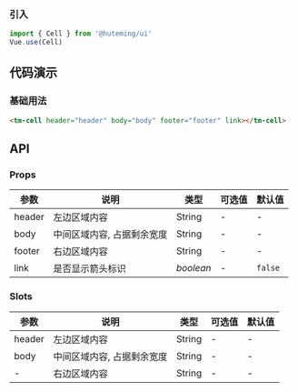 
### 引入

```js
import { Cell } from '@huteming/ui'
Vue.use(Cell)
```

## 代码演示

### 基础用法

```html
<tm-cell header="header" body="body" footer="footer" link></tm-cell>
```

## API

### Props

| 参数 | 说明 | 类型 | 可选值 | 默认值 |
|------|-------|---------|-------|--------|
| header | 左边区域内容 | String | - | - |
| body | 中间区域内容, 占据剩余宽度 | String | - | - |
| footer | 右边区域内容 | String | - | - |
| link | 是否显示箭头标识 | *boolean* | - | `false` |

### Slots

| 参数 | 说明 | 类型 | 可选值 | 默认值 |
|------|-------|---------|-------|--------|
| header | 左边区域内容 | String | - | - |
| body | 中间区域内容, 占据剩余宽度 | String | - | - |
| - | 右边区域内容 | String | - | - |
